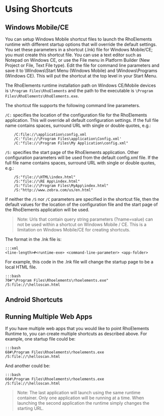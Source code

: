# Using Shortcuts
<!-- TBD - This guide will tell how the customer how to use shortcuts to launch an application -->

## Windows Mobile/CE
You can setup Windows Mobile shortcut files to launch the RhoElements runtime with different startup options that will override the default settings. You set these parameters in a shortcut (.lnk) file for Windows Mobile/CE; you must create this shortcut file. You can use a text editor such as Notepad on Windows CE, or use the File menu in Platform Builder (New Project or File, Text File type). Edit the file for command line parameters and save it to \Windows\Start Menu (Windows Mobile) and \Windows\Programs (Windows CE). This will put the shortcut at the top level in your Start Menu.

The RhoElements runtime installation path on Windows CE/Mobile devices is `\Program Files\RhoElements` and the path to the executable is `\Program Files\RhoElements\RhoElements.exe`.

The shortcut file supports the following command line parameters.

`/C:` specifies the location of the configuration file for the RhoElements application. This will override all default configuration settings. If the full file name contains spaces, surround URL with single or double quotes, e.g.:

        /C:file://\application\config.xml
        /C:'file://\Program Files\application\Config.xml'
        /C:"file://\Program Files\My Application\config.xml"
        
`/S:` specifies the start page of the RhoElements application. Other configuration parameters will be used from the default config.xml file. If the full file name contains spaces, surround URL with single or double quotes, e.g.:

        /S:"file://\HTML\index.html"
        /S:"file://\RE App\index.html"
        /S:"file://\Program Files\MyApp\index.html"
        /S:"http://www.zebra.com/us/en.html"

If neither the `/S` nor `/C` parameters are specified in the shortcut file, then the default values for the location of the configuration file and the start page of the RhoElements application will be used. 

>Note: Urls that contain query string parameters (?name=value) can not be used within a shortcut on Windows Mobile / CE. This is a limitation on Windows Mobile/CE for creating shortcuts.

The format in the .lnk file is:
	
	:::xml
	<line-length>#<runtime-exe> <command-line-parameter> <app-folder>

For example, this code in the .lnk file will change the startup page to be a local HTML file.

	:::bash
	70#"\Program Files\Rhoelements\rhoelements.exe" /S:file://\helloscan.html

## Android Shortcuts
<!-- TBD - Is this possible -->

## Running Multiple Web Apps

If you have multiple web apps that you would like to point RhoElements Runtime to, you can create multiple shortcuts as described above. For example, one startup file could be:

	:::bash
	68#\Program Files\Rhoelements\rhoelements.exe /S:file://\helloscan.html

And another could be:

	:::bash
	66#\Program Files\Rhoelements\rhoelements.exe /S:file://\helloscan.html

>Note: The last application will launch using the same runtime container. Only one application will be running at a time. When launching the second application the runtime simply changes the starting URL.